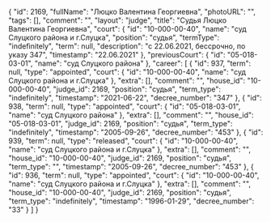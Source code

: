 {
    "id": 2169,
    "fullName": "Люцко Валентина Георгиевна",
    "photoURL": "",
    "tags": [],
    "comment": "",
    "layout": "judge",
    "title": "Судья Люцко Валентина Георгиевна",
    "court": {
        "id": "10-000-00-40",
        "name": "суд Слуцкого района и г.Слуцка",
        "position": "судья",
        "termType": "indefinitely",
        "term": null,
        "description": "c 22.06.2021, бессрочно, по указу 347",
        "timestamp": "22.06.2021"
    },
    "previousCourt": {
        "id": "05-018-03-01",
        "name": "суд Слуцкого района"
    },
    "career": [
        {
            "id": 937,
            "term": null,
            "type": "appointed",
            "court": {
                "id": "10-000-00-40",
                "name": "суд Слуцкого района и г.Слуцка"
            },
            "extra": [],
            "comment": "",
            "house_id": "10-000-00-40",
            "judge_id": 2169,
            "position": "судья",
            "term_type": "indefinitely",
            "timestamp": "2021-06-22",
            "decree_number": "347"
        },
        {
            "id": 938,
            "term": null,
            "type": "appointed",
            "court": {
                "id": "05-018-03-01",
                "name": "суд Слуцкого района"
            },
            "extra": [],
            "comment": "",
            "house_id": "05-018-03-01",
            "judge_id": 2169,
            "position": "судья",
            "term_type": "indefinitely",
            "timestamp": "2005-09-26",
            "decree_number": "453"
        },
        {
            "id": 939,
            "term": null,
            "type": "released",
            "court": {
                "id": "10-000-00-40",
                "name": "суд Слуцкого района и г.Слуцка"
            },
            "extra": [],
            "comment": "",
            "house_id": "10-000-00-40",
            "judge_id": 2169,
            "position": "судья",
            "term_type": "",
            "timestamp": "2005-09-26",
            "decree_number": "453"
        },
        {
            "id": 936,
            "term": null,
            "type": "appointed",
            "court": {
                "id": "10-000-00-40",
                "name": "суд Слуцкого района и г.Слуцка"
            },
            "extra": [],
            "comment": "",
            "house_id": "10-000-00-40",
            "judge_id": 2169,
            "position": "судья",
            "term_type": "indefinitely",
            "timestamp": "1996-01-29",
            "decree_number": "33"
        }
    ]
}